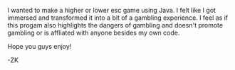 I wanted to make a higher or lower esc game using Java.
I felt like I got immersed and transformed it into a bit of a gambling experience.
I feel as if this progam also highlights the dangers of gambling and doesn't promote gambling or is affliated with anyone besides my own code.

Hope you guys enjoy!

-ZK
